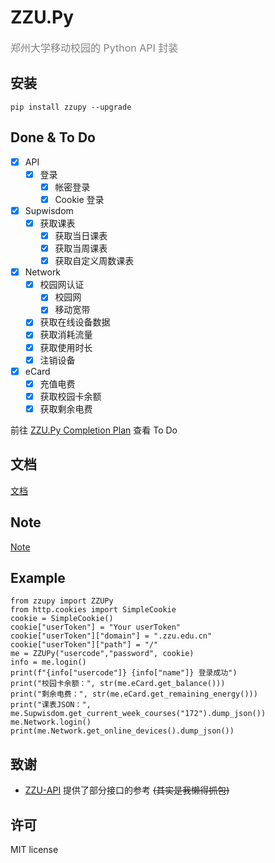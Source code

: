 # ZZU.Py
<font color=gray size=3>郑州大学移动校园的 Python API 封装</font>

## 安装

```shell
pip install zzupy --upgrade
```

## Done & To Do
- [x] API
  - [x] 登录
    - [x] 帐密登录
    - [x] Cookie 登录
- [x] Supwisdom
  - [x] 获取课表
    - [x] 获取当日课表
    - [x] 获取当周课表
    - [x] 获取自定义周数课表
- [x] Network
  - [x] 校园网认证 
    - [x] 校园网
    - [x] 移动宽带
  - [x] 获取在线设备数据
  - [x] 获取消耗流量
  - [x] 获取使用时长
  - [x] 注销设备
- [x] eCard
  - [x] 充值电费 
  - [x] 获取校园卡余额
  - [x] 获取剩余电费

前往 [ZZU.Py Completion Plan](https://github.com/users/Illustar0/projects/1) 查看 To Do

## 文档

[文档](https://illustar0.github.io/ZZU.Py/)

## Note
[Note](https://github.com/Illustar0/ZZU.Py/blob/main/NOTE.md)

## Example

```Py
from zzupy import ZZUPy
from http.cookies import SimpleCookie
cookie = SimpleCookie()
cookie["userToken"] = "Your userToken"
cookie["userToken"]["domain"] = ".zzu.edu.cn"
cookie["userToken"]["path"] = "/"
me = ZZUPy("usercode","password", cookie)
info = me.login()
print(f"{info["usercode"]} {info["name"]} 登录成功")
print("校园卡余额：", str(me.eCard.get_balance()))
print("剩余电费：", str(me.eCard.get_remaining_energy()))
print("课表JSON：", me.Supwisdom.get_current_week_courses("172").dump_json())
me.Network.login()
print(me.Network.get_online_devices().dump_json())
```

## 致谢

- [ZZU-API](https://github.com/TorCroft/ZZU-API) 提供了部分接口的参考 ~~(其实是我懒得抓包)~~

## 许可

MIT license
